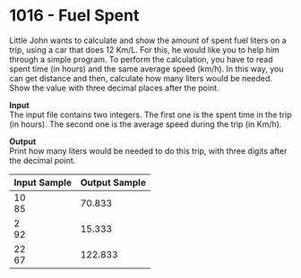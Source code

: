 # 1016 - Fuel Spent

Little John wants to calculate and show the amount of spent fuel liters on a trip, using a car that does 12 Km/L. For this, he would like you to help him through a simple program. To perform the calculation, you have to read spent time (in hours) and the same average speed (km/h). In this way, you can get distance and then, calculate how many liters would be needed. Show the value with three decimal places after the point.

**Input**<br>
The input file contains two integers. The first one is the spent time in the trip (in hours). The second one is the average speed during the trip (in Km/h).

**Output**<br>
Print how many liters would be needed to do this trip, with three digits after the decimal point.

| Input Sample  | Output Sample |
|:--------------|:--------------|
| 10 <br> 85    | 70.833        |
| 2  <br> 92    | 15.333        |
| 22 <br> 67    | 122.833       |